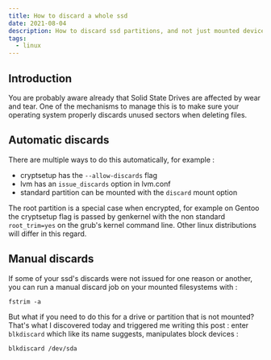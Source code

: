 ```yaml
---
title: How to discard a whole ssd
date: 2021-08-04
description: How to discard ssd partitions, and not just mounted devices
tags:
  - linux
---
```


## Introduction

You are probably aware already that Solid State Drives are affected by wear and tear. One of the mechanisms to manage this is to make sure your operating system properly discards unused sectors when deleting files.

## Automatic discards

There are multiple ways to do this automatically, for example :
- cryptsetup has the `--allow-discards` flag
- lvm has an `issue_discards` option in lvm.conf
- standard partition can be mounted with the `discard` mount option

The root partition is a special case when encrypted, for example on Gentoo the cryptsetup flag is passed by genkernel with the non standard `root_trim=yes` on the grub's kernel command line. Other linux distributions will differ in this regard.

## Manual discards

If some of your ssd's discards were not issued for one reason or another, you can run a manual discard job on your mounted filesystems with :
```
fstrim -a
```

But what if you need to do this for a drive or partition that is not mounted? That's what I discovered today and triggered me writing this post : enter `blkdiscard` which like its name suggests, manipulates block devices :
```
blkdiscard /dev/sda
```

